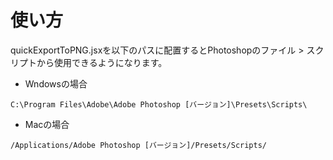 # 使い方

quickExportToPNG.jsxを以下のパスに配置するとPhotoshopのファイル > スクリプトから使用できるようになります。

- Wndowsの場合
```
C:\Program Files\Adobe\Adobe Photoshop [バージョン]\Presets\Scripts\
```

- Macの場合
```
/Applications/Adobe Photoshop [バージョン]/Presets/Scripts/
```
